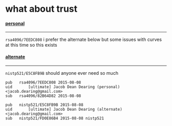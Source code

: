 # what about trust
#### [personal]
------------
`rsa4096/7EEDC808` i prefer the alternate below but some issues with curves at this time so this exists

#### [alternate]
-------------
`nistp521/E5C8FB9B` should anyone ever need so much

```
pub   rsa4096/7EEDC808 2015-08-08
uid       [ultimate] Jacob Dean Dearing (personal) <jacob.dearing@gmail.com>
sub   rsa4096/82B64D82 2015-08-08

pub   nistp521/E5C8FB9B 2015-08-08
uid       [ultimate] Jacob Dean Dearing (alternate) <jacob.dearing@gmail.com>
sub   nistp521/FD0E86B4 2015-08-08 nistp521

```
[alternate]: https://pgp.mit.edu/pks/lookup?op=get&search=0x255E625AE5C8FB9B
[personal]: https://pgp.mit.edu/pks/lookup?op=get&search=0xCF09510E7EEDC808
